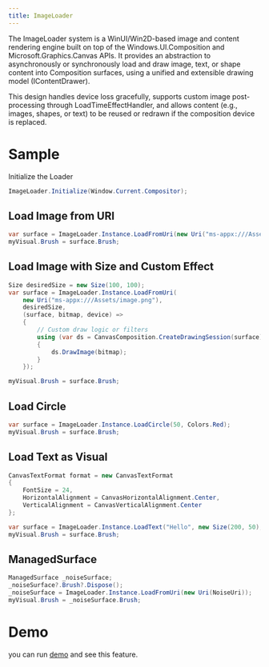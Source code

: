 ```yaml
---
title: ImageLoader
---
```


The ImageLoader system is a WinUI/Win2D-based image and content rendering engine built on top of the Windows.UI.Composition and Microsoft.Graphics.Canvas APIs. It provides an abstraction to asynchronously or synchronously load and draw image, text, or shape content into Composition surfaces, using a unified and extensible drawing model (IContentDrawer).

This design handles device loss gracefully, supports custom image post-processing through LoadTimeEffectHandler, and allows content (e.g., images, shapes, or text) to be reused or redrawn if the composition device is replaced.

# Sample
Initialize the Loader
```cs
ImageLoader.Initialize(Window.Current.Compositor);

```
## Load Image from URI
```cs
var surface = ImageLoader.Instance.LoadFromUri(new Uri("ms-appx:///Assets/image.png"));
myVisual.Brush = surface.Brush;
```

## Load Image with Size and Custom Effect 

```cs
Size desiredSize = new Size(100, 100);
var surface = ImageLoader.Instance.LoadFromUri(
    new Uri("ms-appx:///Assets/image.png"),
    desiredSize,
    (surface, bitmap, device) =>
    {
        // Custom draw logic or filters
        using (var ds = CanvasComposition.CreateDrawingSession(surface))
        {
            ds.DrawImage(bitmap);
        }
    });

myVisual.Brush = surface.Brush;

```

## Load Circle
```cs
var surface = ImageLoader.Instance.LoadCircle(50, Colors.Red);
myVisual.Brush = surface.Brush;
```

## Load Text as Visual

```cs
CanvasTextFormat format = new CanvasTextFormat
{
    FontSize = 24,
    HorizontalAlignment = CanvasHorizontalAlignment.Center,
    VerticalAlignment = CanvasVerticalAlignment.Center
};

var surface = ImageLoader.Instance.LoadText("Hello", new Size(200, 50), format, Colors.White, Colors.Black);
myVisual.Brush = surface.Brush;

```

## ManagedSurface

```cs
ManagedSurface _noiseSurface;
_noiseSurface?.Brush?.Dispose();
_noiseSurface = ImageLoader.Instance.LoadFromUri(new Uri(NoiseUri));
myVisual.Brush = _noiseSurface.Brush;
```
# Demo
you can run [demo](https://github.com/Ghost1372/DevWinUI) and see this feature.